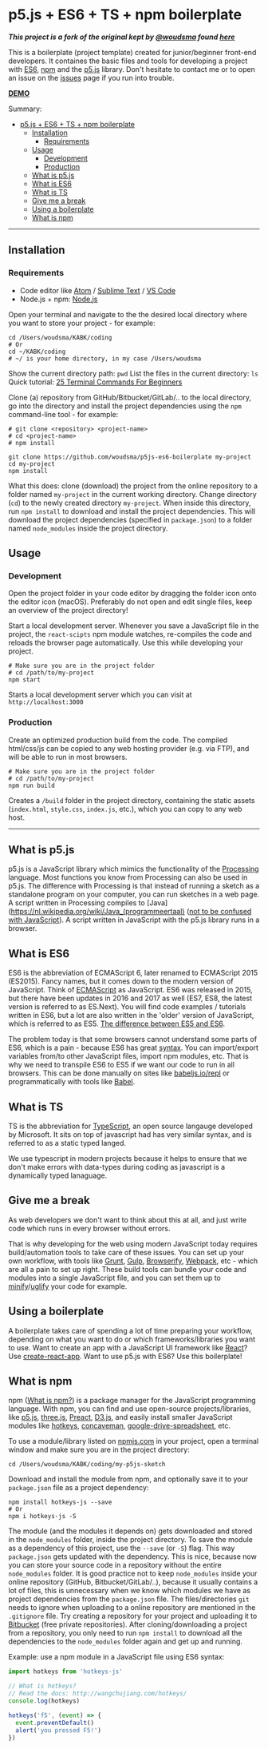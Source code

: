 # p5.js + ES6 + TS + npm boilerplate

***This project is a fork of the original kept by [@woudsma](https://github.com/woudsma) found [here](https://github.com/woudsma/p5js-es6-boilerplate)***

This is a boilerplate (project template) created for junior/beginner front-end developers.
It containes the basic files and tools for developing a project with [ES6](https://codeburst.io/es6-tutorial-for-beginners-5f3c4e7960be), [npm](https://www.npmjs.com/) and the [p5.js](https://p5js.org/) library.
Don't hesitate to contact me or to open an issue on the [issues](https://github.com/woudsma/p5js-es6-boilerplate/issues) page if you run into trouble.

**[DEMO](https://p5js-demo.omnio.studio/)**

Summary:

- [p5.js + ES6 + TS + npm boilerplate](#p5js--es6--ts--npm-boilerplate)
  - [Installation](#installation)
    - [Requirements](#requirements)
  - [Usage](#usage)
    - [Development](#development)
    - [Production](#production)
  - [What is p5.js](#what-is-p5js)
  - [What is ES6](#what-is-es6)
  - [What is TS](#what-is-ts)
  - [Give me a break](#give-me-a-break)
  - [Using a boilerplate](#using-a-boilerplate)
  - [What is npm](#what-is-npm)

---

## Installation

### Requirements

- Code editor like [Atom](https://atom.io) / [Sublime Text](https://www.sublimetext.com) / [VS Code](https://code.visualstudio.com)
- Node.js + npm: [Node.js](https://nodejs.org/en/)

Open your terminal and navigate to the the desired local directory where you want to store your project - for example:

```shell
cd /Users/woudsma/KABK/coding
# Or
cd ~/KABK/coding
# ~/ is your home directory, in my case /Users/woudsma
```

Show the current directory path: `pwd`
List the files in the current directory: `ls`
Quick tutorial: [25 Terminal Commands For Beginners](https://www.youtube.com/watch?v=oStNbXzv7mE)

Clone (a) repository from GitHub/Bitbucket/GitLab/.. to the local directory, go into the directory and install the project dependencies using the `npm` command-line tool - for example:

```shell
# git clone <repository> <project-name>
# cd <project-name>
# npm install

git clone https://github.com/woudsma/p5js-es6-boilerplate my-project
cd my-project
npm install
```

 What this does: clone (download) the project from the online repository to a folder named `my-project` in the current working directory. Change directory (`cd`) to the newly created directory `my-project`. When inside this directory, run `npm install` to download and install the project dependencies. This will download the project dependencies (specified in `package.json`) to a folder named `node_modules` inside the project directory.

## Usage

### Development

Open the project folder in your code editor by dragging the folder icon onto the editor icon (macOS). Preferably do not open and edit single files, keep an overview of the project directory!

Start a local development server. Whenever you save a JavaScript file in the project, the `react-scipts` npm module watches, re-compiles the code and reloads the browser page automatically. Use this while developing your project.

```shell
# Make sure you are in the project folder
# cd /path/to/my-project
npm start
```

Starts a local development server which you can visit at `http://localhost:3000`

### Production

Create an optimized production build from the code. The compiled html/css/js can be copied to any web hosting provider (e.g. via FTP), and will be able to run in most browsers.

```shell
# Make sure you are in the project folder
# cd /path/to/my-project
npm run build
```

Creates a `/build` folder in the project directory, containing the static assets (`index.html`, `style.css`, `index.js`, etc.), which you can copy to any web host.

---

## What is p5.js

p5.js is a JavaScript library which mimics the functionality of the [Processing](https://processing.org/) language. Most functions you know from Processing can also be used in p5.js. The difference with Processing is that instead of running a sketch as a standalone program on your computer, you can run sketches in a web page. A script written in Processing compiles to [Java](https://nl.wikipedia.org/wiki/Java_(programmeertaal) ([not to be confused with JavaScript](https://www.keycdn.com/support/difference-between-java-and-javascript/)). A script written in JavaScript with the p5.js library runs in a browser.

## What is ES6

ES6 is the abbreviation of ECMAScript 6, later renamed to ECMAScript 2015 (ES2015). Fancy names, but it comes down to the modern version of JavaScript. Think of [ECMAScript](https://en.wikipedia.org/wiki/ECMAScript) as JavaScript. ES6 was released in 2015, but there have been updates in 2016 and 2017 as well (ES7, ES8, the latest version is referred to as ES.Next). You will find code examples / tutorials written in ES6, but a lot are also written in the 'older' version of JavaScript, which is referred to as ES5.
[The difference between ES5 and ES6](https://codeburst.io/es5-vs-es6-with-example-code-9901fa0136fc).

The problem today is that some browsers cannot understand some parts of ES6, which is a pain - because ES6 has great [syntax](https://www.w3schools.com/js/js_syntax.asp). You can import/export variables from/to other JavaScript files, import npm modules, etc. That is why we need to transpile ES6 to ES5 if we want our code to run in all browsers. This can be done manually on sites like [babeljs.io/repl](https://babeljs.io/repl/#?babili=false&browsers=&build=&builtIns=false&code_lz=MYewdgzgLgBAtgVwDZQJYAckE8YF4YAUAhgDQwBGAlHgHwxEwBUFAUC4ihtgQExk-UgA&debug=false&forceAllTransforms=false&shippedProposals=false&circleciRepo=&evaluate=false&fileSize=false&lineWrap=false&presets=es2015%2Cstage-0%2Cstage-1%2Cstage-2%2Cstage-3&prettier=false&targets=&version=6.26.0&envVersion=) or programmatically with tools like [Babel](https://babeljs.io/).

## What is TS

TS is the abbreviation for [TypeScript](https://www.typescriptlang.org/), an open source langauge developed by Microsoft. It sits on top of javascript had has very similar syntax, and is referred to as a static typed langed.

We use typescript in modern projects because it helps to ensure that we don't make errors with data-types during coding as javascript is a dynamically typed lanaguage.

## Give me a break

As web developers we don't want to think about this at all, and just write code which runs in every browser without errors.

That is why developing for the web using modern JavaScript today requires build/automation tools to take care of these issues. You can set up your own workflow, with tools like [Grunt](https://gruntjs.com/), [Gulp](https://gulpjs.com/), [Browserify](http://browserify.org/), [Webpack](https://webpack.js.org/), etc - which are all a pain to set up right. These build tools can bundle your code and modules into a single JavaScript file, and you can set them up to [minify](https://jscompress.com/)/[uglify](https://www.uglifyjs.net/) your code for example.

## Using a boilerplate

A boilerplate takes care of spending a lot of time preparing your workflow, depending on what you want to do or which frameworks/libraries you want to use. Want to create an app with a JavaScript UI framework like [React](https://reactjs.org/)? Use [create-react-app](https://github.com/facebook/create-react-app). Want to use p5.js with ES6? Use this boilerplate!

## What is npm

npm ([What is npm?](https://docs.npmjs.com/getting-started/what-is-npm)) is a package manager for the JavaScript programming language. With npm, you can find and use open-source projects/libraries, like [p5.js](https://p5js.org/), [three.js](https://threejs.org/), [Preact](https://github.com/developit/preact), [D3.js](https://d3js.org/), and easily install smaller JavaScript modules like [hotkeys](https://github.com/jaywcjlove/hotkeys), [concaveman](https://github.com/mapbox/concaveman), [google-drive-spreadsheet](https://github.com/bgdavidx/google-drive-spreadsheet), etc.

To use a module/library listed on [npmjs.com](https://www.npmjs.com/) in your project, open a terminal window and make sure you are in the project directory:

```shell
cd /Users/woudsma/KABK/coding/my-p5js-sketch
```

Download and install the module from npm, and optionally save it to your `package.json` file as a project dependency:

```shell
npm install hotkeys-js --save
# Or
npm i hotkeys-js -S
```

The module (and the modules it depends on) gets downloaded and stored in the `node_modules` folder, inside the project directory. To save the module as a dependency of this project, use the `--save` (or `-S`) flag. This way `package.json` gets updated with the dependency. This is nice, because now you can store your source code in a repository without the entire `node_modules` folder. It is good practice not to keep `node_modules` inside your online repository (GitHub, Bitbucket/GitLab/..), because it usually contains a lot of files, this is unnecessary when we know which modules we have as project dependencies from the `package.json` file. The files/directories `git` needs to ignore when uploading to a online repository are mentioned in the `.gitignore` file. Try creating a repository for your project and uploading it to [Bitbucket](https://bitbucket.org/) (free private repositories). After cloning/downloading a project from a repository, you only need to run `npm install` to download all the dependencies to the `node_modules` folder again and get up and running.

Example: use a npm module in a JavaScript file using ES6 syntax:

```js
import hotkeys from 'hotkeys-js'

// What is hotkeys?
// Read the docs: http://wangchujiang.com/hotkeys/
console.log(hotkeys)

hotkeys('f5', (event) => {
  event.preventDefault()
  alert('you pressed F5!')
})
```
